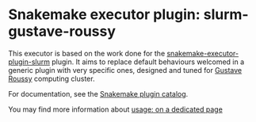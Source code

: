 # Snakemake executor plugin: slurm-gustave-roussy

This executor is based on the work done for the 
[snakemake-executor-plugin-slurm](https://github.com/snakemake/snakemake-executor-plugin-slurm/tree/main)
plugin. It aims to replace default behaviours welcomed in
a generic plugin with very specific ones, designed and tuned
for [Gustave Roussy](https://www.gustaveroussy.fr/en) computing cluster.

For documentation, see the 
[Snakemake plugin catalog](https://snakemake.github.io/snakemake-plugin-catalog/plugins/executor/slurm-gustave-roussy.html).

You may find more information about [usage: on a dedicated page](https://github.com/tdayris/snakemake-executor-plugin-slurm-gustave-roussy/docs/further.md)